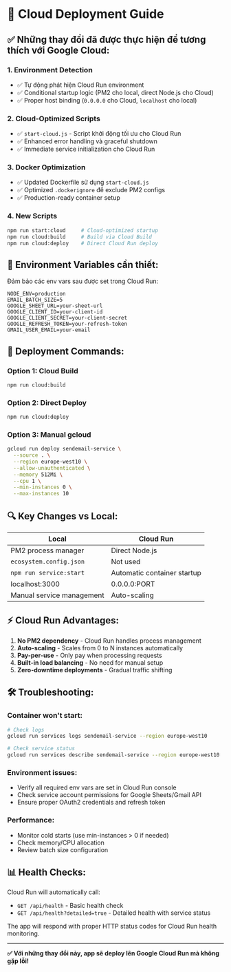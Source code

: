 # 🚀 Cloud Deployment Guide

## ✅ Những thay đổi đã được thực hiện để tương thích với Google Cloud:

### 1. **Environment Detection**
- ✅ Tự động phát hiện Cloud Run environment
- ✅ Conditional startup logic (PM2 cho local, direct Node.js cho Cloud)
- ✅ Proper host binding (`0.0.0.0` cho Cloud, `localhost` cho local)

### 2. **Cloud-Optimized Scripts**
- ✅ `start-cloud.js` - Script khởi động tối ưu cho Cloud Run
- ✅ Enhanced error handling và graceful shutdown
- ✅ Immediate service initialization cho Cloud Run

### 3. **Docker Optimization**
- ✅ Updated Dockerfile sử dụng `start-cloud.js`
- ✅ Optimized `.dockerignore` để exclude PM2 configs
- ✅ Production-ready container setup

### 4. **New Scripts**
```bash
npm run start:cloud     # Cloud-optimized startup
npm run cloud:build     # Build via Cloud Build
npm run cloud:deploy    # Direct Cloud Run deploy
```

## 🔧 **Environment Variables cần thiết:**

Đảm bảo các env vars sau được set trong Cloud Run:

```env
NODE_ENV=production
EMAIL_BATCH_SIZE=5
GOOGLE_SHEET_URL=your-sheet-url
GOOGLE_CLIENT_ID=your-client-id
GOOGLE_CLIENT_SECRET=your-client-secret
GOOGLE_REFRESH_TOKEN=your-refresh-token
GMAIL_USER_EMAIL=your-email
```

## 🚀 **Deployment Commands:**

### Option 1: Cloud Build
```bash
npm run cloud:build
```

### Option 2: Direct Deploy
```bash
npm run cloud:deploy
```

### Option 3: Manual gcloud
```bash
gcloud run deploy sendemail-service \
  --source . \
  --region europe-west10 \
  --allow-unauthenticated \
  --memory 512Mi \
  --cpu 1 \
  --min-instances 0 \
  --max-instances 10
```

## 🔍 **Key Changes vs Local:**

| Local | Cloud Run |
|-------|-----------|
| PM2 process manager | Direct Node.js |
| `ecosystem.config.json` | Not used |
| `npm run service:start` | Automatic container startup |
| localhost:3000 | 0.0.0.0:PORT |
| Manual service management | Auto-scaling |

## ⚡ **Cloud Run Advantages:**

1. **No PM2 dependency** - Cloud Run handles process management
2. **Auto-scaling** - Scales from 0 to N instances automatically  
3. **Pay-per-use** - Only pay when processing requests
4. **Built-in load balancing** - No need for manual setup
5. **Zero-downtime deployments** - Gradual traffic shifting

## 🛠️ **Troubleshooting:**

### Container won't start:
```bash
# Check logs
gcloud run services logs sendemail-service --region europe-west10

# Check service status  
gcloud run services describe sendemail-service --region europe-west10
```

### Environment issues:
- Verify all required env vars are set in Cloud Run console
- Check service account permissions for Google Sheets/Gmail API
- Ensure proper OAuth2 credentials and refresh token

### Performance:
- Monitor cold starts (use min-instances > 0 if needed)
- Check memory/CPU allocation
- Review batch size configuration

## 📊 **Health Checks:**

Cloud Run will automatically call:
- `GET /api/health` - Basic health check
- `GET /api/health?detailed=true` - Detailed health with service status

The app will respond with proper HTTP status codes for Cloud Run health monitoring.

---

**✅ Với những thay đổi này, app sẽ deploy lên Google Cloud Run mà không gặp lỗi!**